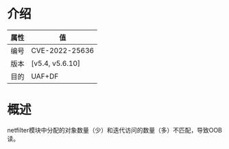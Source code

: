 # 介绍

|属性|值|
|-|-|
|编号|CVE-2022-25636|
|版本|[v5.4, v5.6.10]|
|目的|UAF+DF|

# 概述

netfilter模块中分配的对象数量（少）和迭代访问的数量（多）不匹配，导致OOB读。

